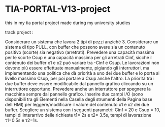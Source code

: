 # TIA-PORTAL-V13-project
this in my tia portal project made during my university studies 



track project : 

Considerare un sistema che lavora 2 tipi di pezzi anziché 3.
Considerare un sistema di tipo PULL, con buffer che possono avere sia un contenuto positivo (scorte) sia negativo (arretrati). Prevedere una capacità massima per le scorte Csup e una capacità massima per gli arretrati Cinf, sicché il contenuto dei buffer x1 e x2 può variare tra -Cinf e Csup.
Le lavorazioni non devono più essere effettuate manualmente, pigiando gli interruttori, ma implementando una politica che dà priorità a uno dei due buffer e lo porta al livello massimo Csup, per poi portare a Csup anche l'altro. La priorità tra i due buffer deve essere modificabile dal pannello grafico cliccando su un interruttore opportuno.
Prevedere anche un interruttore per spegnere la macchina sempre dal pannello grafico.
Inserire due campi I/O (sono disponibili tra gli Elementi nella Casella degli strumenti della Pagina base dell'HMI) per leggere/modificare il valore del contenuto x1 e x2 dei due buffer.
Scegliere un sistema con i seguenti parametri: Cinf = 20 e Csup = 10, tempi di interarrivo delle richieste t1= 2s e t2= 3.5s, tempi di lavorazione τ1=0.5s e τ2=1s.
